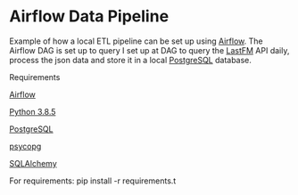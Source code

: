 # Airflow Data Pipeline

Example of how a local ETL pipeline can be set up using <a href="https://airflow.incubator.apache.org/">Airflow</a>. The Airflow DAG is set up to query  I set up at DAG to query the <a href="https://www.last.fm/">LastFM</a> API daily, process the json data and store it in a local <a href="https://www.postgresql.org/">PostgreSQL</a> database.


Requirements

<a href="https://airflow.incubator.apache.org/">Airflow</a>

<a href="https://www.python.org/">Python 3.8.5</a>

<a href="https://www.postgresql.org/">PostgreSQL</a>

<a href="http://initd.org/psycopg/">psycopg</a>

<a href="https://www.sqlalchemy.org/">SQLAlchemy</a>

For requirements:
pip install -r requirements.t

